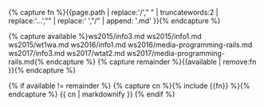{% capture fn %}{{page.path | replace:'/'," "  | truncatewords:2 | replace:'...',"" |  replace:' ',"/" | append: '.md'  }}{% endcapture %}

{% capture available %}ws2015/info3.md ws2015/info1.md ws2015/wt1wa.md ws2016/info1.md ws2016/media-programming-rails.md ws2017/info3.md ws2017/wtat2.md ws2017/media-programming-rails.md{% endcapture %}
{% capture remainder %}{{available | remove:fn  }}{% endcapture %}

{% if available != remainder %}
{% capture cn %}{% include {{fn}} %}{% endcapture %}
{{ cn | markdownify  }}
{% endif %}
